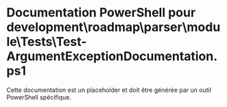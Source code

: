 # Documentation PowerShell pour development\roadmap\parser\module\Tests\Test-ArgumentExceptionDocumentation.ps1

Cette documentation est un placeholder et doit être générée par un outil PowerShell spécifique.
